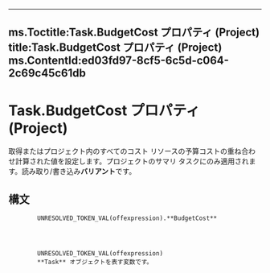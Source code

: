 

---
ms.Toctitle:Task.BudgetCost プロパティ (Project)
title:Task.BudgetCost プロパティ (Project)
ms.ContentId:ed03fd97-8cf5-6c5d-c064-2c69c45c61db
---
# Task.BudgetCost プロパティ (Project)




取得またはプロジェクト内のすべてのコスト リソースの予算コストの重ね合わせ計算された値を設定します。プロジェクトのサマリ タスクにのみ適用されます。読み取り/書き込み**バリアント**です。

## 構文

            UNRESOLVED_TOKEN_VAL(offexpression).**BudgetCost**




            UNRESOLVED_TOKEN_VAL(offexpression)
            **Task** オブジェクトを表す変数です。




